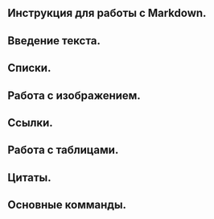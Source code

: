 ## Инструкция для работы с Markdown.

## Введение текста.

## Списки.

## Работа с изображением.

## Ссылки.

## Работа с таблицами.

## Цитаты.

## Основные комманды.